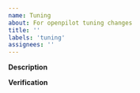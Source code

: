 ```yaml
---
name: Tuning
about: For openpilot tuning changes
title: ''
labels: 'tuning'
assignees: ''
---
```


**Description**

<!-- A description of what is wrong with the current tuning and how the PR adresses this. -->

**Verification**

<!-- To verify a longitudinal tuning PRs we need the plotjuggler plots of several scenarios of the desired speed/accel (first value from longitudinalPlan message)
vs measured speed/accel (from carState message), we need these plots for before and after the changes in the PR. For lateral tuning PRs we need plots of the 
desired steeringAngle vs actual steeringAngle. These scenarios don't need to be exactly followed, but do need to be broadly captured.

For longitudinal we need plots of before and after for all of the following scenarios:
* Maintaining speed at 25, 40, 65mph
* Driving up and down hills
* Accelerating from a stop
* Decelerating to a stop
* Following large changes in set speed
* Coming to a stop behind a lead car

For lateral we need plots of before and after for all of the following scenarios:
* Straight driving at ~25, ~45 and ~65mph
* Turns driving at ~25, ~45 and ~65mph



-->
